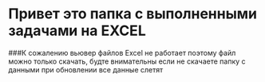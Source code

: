 # Привет это папка с выполненными задачами на EXCEL
###К сожалению вьювер файлов Excel не работает поэтому файл можно только скачать, будте внимательны если не скачаете папку с данными при обновлении все данные слетят
